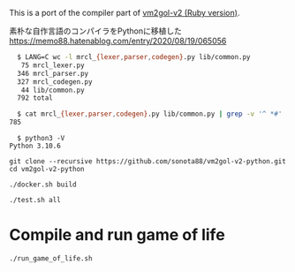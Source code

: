 This is a port of the compiler part of [vm2gol-v2 (Ruby version)](https://github.com/sonota88/vm2gol-v2).

素朴な自作言語のコンパイラをPythonに移植した  
https://memo88.hatenablog.com/entry/2020/08/19/065056

```sh
  $ LANG=C wc -l mrcl_{lexer,parser,codegen}.py lib/common.py
   75 mrcl_lexer.py
  346 mrcl_parser.py
  327 mrcl_codegen.py
   44 lib/common.py
  792 total

  $ cat mrcl_{lexer,parser,codegen}.py lib/common.py | grep -v '^ *#' | wc -l
785
```

```
  $ python3 -V
Python 3.10.6
```

```
git clone --recursive https://github.com/sonota88/vm2gol-v2-python.git
cd vm2gol-v2-python

./docker.sh build

./test.sh all
```


# Compile and run game of life

```
./run_game_of_life.sh
```
